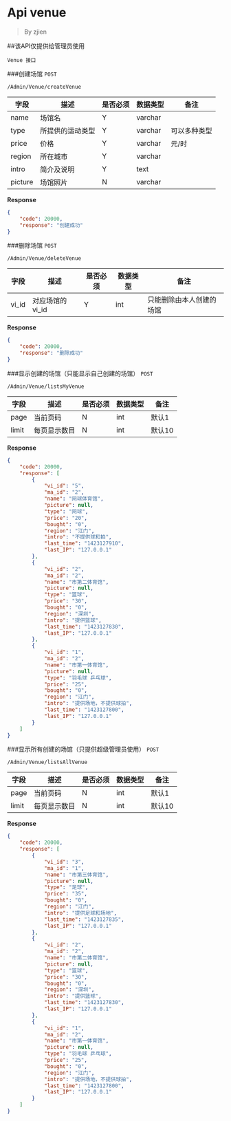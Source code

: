 Api venue
===
>By zjien

##该API仅提供给管理员使用

`Venue 接口`

###创建场馆
`POST`

`/Admin/Venue/createVenue`

字段 | 描述 | 是否必须 | 数据类型 | 备注
------------- | ---------------- | ----------------- | ------------ | ------------------
name | 场馆名 | Y | varchar | 
type | 所提供的运动类型 | Y | varchar | 可以多种类型
price | 价格 | Y | varchar | 元/时
region | 所在城市 | Y | varchar |
intro | 简介及说明 | Y | text |
picture | 场馆照片 | N | varchar |

**Response**
```json
{
    "code": 20000,
    "response": "创建成功"
}
```



###删除场馆
`POST`

`/Admin/Venue/deleteVenue`

字段 | 描述 | 是否必须 | 数据类型 | 备注
------------- | ---------------- | ----------------- | ------------ | ------------------
vi_id | 对应场馆的vi_id | Y | int | 只能删除由本人创建的场馆


**Response**
```json
{
    "code": 20000,
    "response": "删除成功"
}
```




###显示创建的场馆（只能显示自己创建的场馆）
`POST`

`/Admin/Venue/listsMyVenue`

字段 | 描述 | 是否必须 | 数据类型 | 备注
------------- | ---------------- | ----------------- | ------------ | ------------------
page | 当前页码 | N | int | 默认1
limit | 每页显示数目 | N | int | 默认10


**Response**
```json
{
    "code": 20000,
    "response": [
        {
            "vi_id": "5",
            "ma_id": "2",
            "name": "网球体育馆",
            "picture": null,
            "type": "网球",
            "price": "20",
            "bought": "0",
            "region": "江门",
            "intro": "不提供球和拍",
            "last_time": "1423127910",
            "last_IP": "127.0.0.1"
        },
        {
            "vi_id": "2",
            "ma_id": "2",
            "name": "市第二体育馆",
            "picture": null,
            "type": "篮球",
            "price": "30",
            "bought": "0",
            "region": "深圳",
            "intro": "提供篮球",
            "last_time": "1423127830",
            "last_IP": "127.0.0.1"
        },
        {
            "vi_id": "1",
            "ma_id": "2",
            "name": "市第一体育馆",
            "picture": null,
            "type": "羽毛球 乒乓球",
            "price": "25",
            "bought": "0",
            "region": "江门",
            "intro": "提供场地，不提供球拍",
            "last_time": "1423127800",
            "last_IP": "127.0.0.1"
        }
    ]
}
```



###显示所有创建的场馆（只提供超级管理员使用）
`POST`

`/Admin/Venue/listsAllVenue`

字段 | 描述 | 是否必须 | 数据类型 | 备注
------------- | ---------------- | ----------------- | ------------ | ------------------
page | 当前页码 | N | int | 默认1
limit | 每页显示数目 | N | int | 默认10


**Response**
```json
{
    "code": 20000,
    "response": [
        {
            "vi_id": "3",
            "ma_id": "1",
            "name": "市第三体育馆",
            "picture": null,
            "type": "足球",
            "price": "35",
            "bought": "0",
            "region": "江门",
            "intro": "提供足球和场地",
            "last_time": "1423127835",
            "last_IP": "127.0.0.1"
        },
        {
            "vi_id": "2",
            "ma_id": "2",
            "name": "市第二体育馆",
            "picture": null,
            "type": "篮球",
            "price": "30",
            "bought": "0",
            "region": "深圳",
            "intro": "提供篮球",
            "last_time": "1423127830",
            "last_IP": "127.0.0.1"
        },
        {
            "vi_id": "1",
            "ma_id": "2",
            "name": "市第一体育馆",
            "picture": null,
            "type": "羽毛球 乒乓球",
            "price": "25",
            "bought": "0",
            "region": "江门",
            "intro": "提供场地，不提供球拍",
            "last_time": "1423127800",
            "last_IP": "127.0.0.1"
        }
    ]
}
```